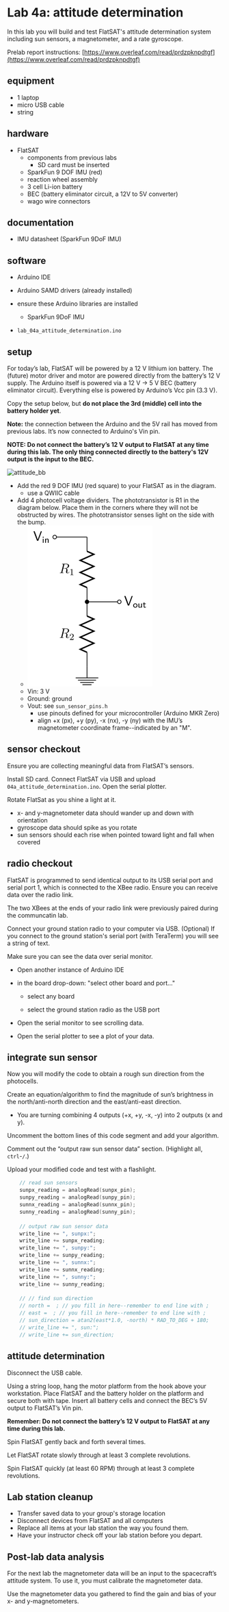 # Lab 4a: attitude determination

In this lab you will build and test FlatSAT's attitude determination system including sun sensors, a magnetometer, and a rate gyroscope. 

Prelab report instructions: 
[https://www.overleaf.com/read/prdzpknpdtgf](https://www.overleaf.com/read/prdzpknpdtgf)

## equipment

- 1 laptop
- micro USB cable 
- string

## hardware

- FlatSAT
  - components from previous labs
    - SD card must be inserted
  - SparkFun 9 DOF IMU (red)
  - reaction wheel assembly
  - 3 cell Li-ion battery
  - BEC (battery eliminator circuit, a 12V to 5V converter)
  - wago wire connectors

## documentation

- IMU datasheet (SparkFun 9DoF IMU)

## software

- Arduino IDE

- Arduino SAMD drivers (already installed)

- ensure these Arduino libraries are installed
  
  - SparkFun 9DoF IMU

- `lab_04a_attitude_determination.ino`

## setup

For today’s lab, FlatSAT will be powered by a 12 V lithium ion battery. The (future) motor driver and motor are powered directly from the battery’s 12 V supply. The Arduino itself is powered via a 12 V $\rightarrow$ 5 V BEC (battery eliminator circuit). Everything else is powered by Arduino’s Vcc pin (3.3 V). 

Copy the setup below, but **do not place the 3rd (middle) cell into the battery holder yet**. 

**Note:** the connection between the Arduino and the 5V rail has moved from previous labs. It’s now connected to Arduino's Vin pin. 

**NOTE: Do not connect the battery’s 12 V output to FlatSAT at any time during this lab. The only thing connected directly to the battery's 12V output is the input to the BEC.**

![attitude_bb](../../fritzing_diagrams/04_attitude_bb.svg)

- Add the red 9 DOF IMU (red square) to your FlatSAT as in the diagram.
  - use a QWIIC cable
- Add 4 photocell voltage dividers. The phototransistor is R1 in the diagram below. Place them in the corners where they will not be obstructed by wires. The phototransistor senses light on the side with the bump.  
  - ![](../00b_metrology/sources/Resistive_divider2.svg)
  - Vin: 3 V
  - Ground: ground
  - Vout: see `sun_sensor_pins.h`
    - use pinouts defined for your microcontroller (Arduino MKR Zero)
    - align +x (px), +y (py), -x (nx), -y (ny) with the IMU’s magnetometer coordinate frame--indicated by an "M".

## sensor checkout

Ensure you are collecting meaningful data from FlatSAT’s sensors. 

Install SD card. Connect FlatSAT via USB and upload `04a_attitude_determination.ino`. Open the serial plotter. 

Rotate FlatSat as you shine a light at it. 

- x- and y-magnetometer data should wander up and down with orientation
- gyroscope data should spike as you rotate
- sun sensors should each rise when pointed toward light and fall when covered

## radio checkout

FlatSAT is programmed to send identical output to its USB serial port and serial port 1, which is connected to the XBee radio. Ensure you can receive data over the radio link. 

The two XBees at the ends  of your radio link were previously paired during the communcatin lab.    

Connect your ground station radio to your computer via USB.  (Optional) If you connect to the ground station's serial port (with TeraTerm) you will see a string of text. 

Make sure you can see the data over serial monitor. 

- Open another instance of Arduino IDE

- in the board drop-down: "select other board and port..."
  
  - select any board
  
  - select the ground station radio as the USB port 

- Open the serial monitor to see scrolling data. 

- Open the serial plotter to see a plot of your data. 

## integrate sun sensor

Now you will modify the code to obtain a rough sun direction from the photocells. 

Create an equation/algorithm to find the magnitude of sun’s brightness in the north/anti-north direction and the east/anti-east direction. 

- You are turning combining 4 outputs (+x, +y, -x, -y) into 2 outputs (x and y).

Uncomment the bottom lines of this code segment and add your algorithm.

Comment out the “output raw sun sensor data” section. (Highlight all, `ctrl`-`/`.)

Upload your modified code and test with a flashlight. 

```c++
    // read sun sensors
    sunpx_reading = analogRead(sunpx_pin);
    sunpy_reading = analogRead(sunpy_pin);
    sunnx_reading = analogRead(sunnx_pin);
    sunny_reading = analogRead(sunny_pin);    

    // output raw sun sensor data
    write_line += ", sunpx:"; 
    write_line += sunpx_reading; 
    write_line += ", sunpy:"; 
    write_line += sunpy_reading; 
    write_line += ", sunnx:"; 
    write_line += sunnx_reading; 
    write_line += ", sunny:"; 
    write_line += sunny_reading; 

    // // find sun direction
    // north =  ; // you fill in here--remember to end line with ;
    // east =  ; // you fill in here--remember to end line with ;
    // sun_direction = atan2(east*1.0, -north) * RAD_TO_DEG + 180; 
    // write_line += ", sun:"; 
    // write_line += sun_direction; 
```

## attitude determination

Disconnect the USB cable. 

Using a string loop, hang the motor platform from the hook above your workstation. Place FlatSAT and the battery holder on the platform and secure both with tape. Insert all battery cells and connect the BEC’s 5V output to FlatSAT’s Vin pin. 

**Remember: Do not connect the battery’s 12 V output to FlatSAT at any time during this lab.**

Spin FlatSAT gently back and forth several times. 

Let FlatSAT rotate slowly through at least 3 complete revolutions. 

Spin FlatSAT quickly (at least 60 RPM) through at least 3 complete revolutions. 

## Lab station cleanup

- Transfer saved data to your group's storage location
- Disconnect devices from FlatSAT and all computers
- Replace all items at your lab station the way you found them. 
- Have your instructor check off your lab station before you depart.

## Post-lab data analysis

For the next lab the magnetometer data will be an input to the spacecraft’s attitude system. To use it, you must calibrate the magnetometer data. 

Use the magnetometer data you gathered to find the gain and bias of your x- and y-magnetometers. 
